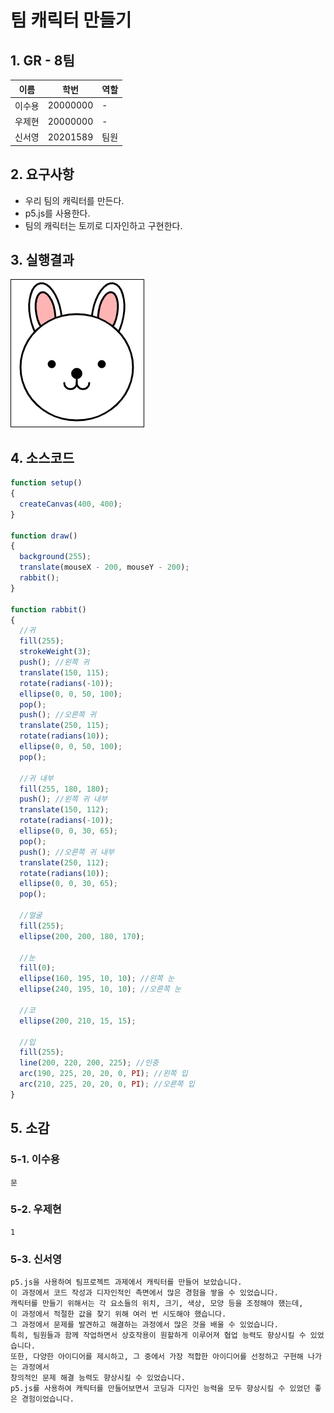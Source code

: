 # 팀 캐릭터 만들기

## 1. GR - 8팀
|이름|학번|역할|
|------|---|---|
|이수용|20000000|-|
|우제현|20000000|-|
|신서영|20201589|팀원|

## 2. 요구사항
  - 우리 팀의 캐릭터를 만든다.
  - p5.js를 사용한다.
  - 팀의 캐릭터는 토끼로 디자인하고 구현한다.

## 3. 실행결과

![1](/img/1.png)

## 4. 소스코드

```p5.js
function setup()
{
  createCanvas(400, 400);
}

function draw()
{
  background(255);
  translate(mouseX - 200, mouseY - 200);
  rabbit();
}

function rabbit()
{
  //귀
  fill(255);
  strokeWeight(3);
  push(); //왼쪽 귀
  translate(150, 115);
  rotate(radians(-10));
  ellipse(0, 0, 50, 100);
  pop();
  push(); //오른쪽 귀
  translate(250, 115);
  rotate(radians(10));
  ellipse(0, 0, 50, 100);
  pop();
  
  //귀 내부
  fill(255, 180, 180);
  push(); //왼쪽 귀 내부
  translate(150, 112);
  rotate(radians(-10));
  ellipse(0, 0, 30, 65);
  pop();
  push(); //오른쪽 귀 내부
  translate(250, 112);
  rotate(radians(10));
  ellipse(0, 0, 30, 65);
  pop();
  
  //얼굴
  fill(255);
  ellipse(200, 200, 180, 170);
  
  //눈
  fill(0);
  ellipse(160, 195, 10, 10); //왼쪽 눈
  ellipse(240, 195, 10, 10); //오른쪽 눈

  //코
  ellipse(200, 210, 15, 15);
  
  //입
  fill(255);
  line(200, 220, 200, 225); //인중
  arc(190, 225, 20, 20, 0, PI); //왼쪽 입
  arc(210, 225, 20, 20, 0, PI); //오른쪽 입
}
```

## 5. 소감

### 5-1. 이수용

```
문
```

### 5-2. 우제현

```
1
```

### 5-3. 신서영

```
p5.js을 사용하여 팀프로젝트 과제에서 캐릭터를 만들어 보았습니다.
이 과정에서 코드 작성과 디자인적인 측면에서 많은 경험을 쌓을 수 있었습니다.
캐릭터를 만들기 위해서는 각 요소들의 위치, 크기, 색상, 모양 등을 조정해야 했는데,
이 과정에서 적절한 값을 찾기 위해 여러 번 시도해야 했습니다.
그 과정에서 문제를 발견하고 해결하는 과정에서 많은 것을 배울 수 있었습니다.
특히, 팀원들과 함께 작업하면서 상호작용이 원할하게 이루어져 협업 능력도 향상시킬 수 있었습니다.
또한, 다양한 아이디어를 제시하고, 그 중에서 가장 적합한 아이디어를 선정하고 구현해 나가는 과정에서
창의적인 문제 해결 능력도 향상시킬 수 있었습니다.
p5.js를 사용하여 캐릭터를 만들어보면서 코딩과 디자인 능력을 모두 향상시킬 수 있었던 좋은 경험이었습니다.
```

